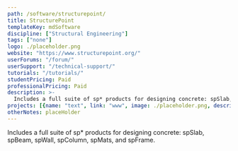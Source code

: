```yaml
---
path: /software/structurepoint/
title: StructurePoint
templateKey: mdSoftware
discipline: ["Structural Engineering"]
tags: ["none"]
logo: ./placeholder.png
website: "https://www.structurepoint.org/"
userForums: "/forum/"
userSupport: "/technical-support/"
tutorials: "/tutorials/"
studentPricing: Paid
professionalPricing: Paid
description: >-
  Includes a full suite of sp* products for designing concrete: spSlab, spBeam, spWall, spColumn, spMats, and spFrame.
projects: [{name: "text", link: "www", image: ./placeholder.png, description: "blah blah"}]
otherNotes: placeHolder
---
```


Includes a full suite of sp* products for designing concrete: spSlab, spBeam, spWall, spColumn, spMats, and spFrame.
